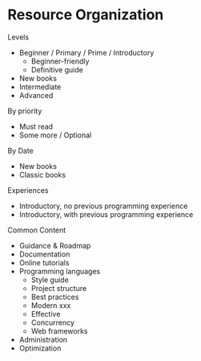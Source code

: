 # Resource Organization

Levels

- Beginner / Primary / Prime / Introductory
  - Beginner-friendly
  - Definitive guide
- New books
- Intermediate
- Advanced

By priority

- Must read
- Some more / Optional

By Date

- New books
- Classic books

Experiences

- Introductory, no previous programming experience
- Introductory, with previous programming experience

Common Content

- Guidance & Roadmap
- Documentation
- Online tutorials
- Programming languages
  - Style guide
  - Project structure
  - Best practices
  - Modern xxx
  - Effective
  - Concurrency
  - Web frameworks
- Administration
- Optimization

